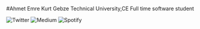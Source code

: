 #Ahmet Emre Kurt
Gebze Technical University,CE   Full time software student

![Twitter]()
![Medium]()
![Spotify]()
